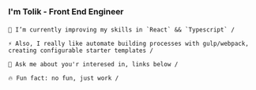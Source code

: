 ## <Title> Hi there 👋 </Title>
### <Description> I'm Tolik - Front End Engineer </Description>

#### <List>

    🌱 I’m currently improving my skills in `React` && `Typescript` /
    
    ⚡ Also, I really like automate building processes with gulp/webpack, creating configurable starter templates /
    
    💬 Ask me about you'r interesed in, links below /
    
    🔥 Fun fact: no fun, just work /
#### </List>
